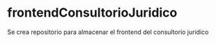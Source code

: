 # frontendConsultorioJuridico
Se crea repositorio para almacenar el frontend del consultorio juridico

